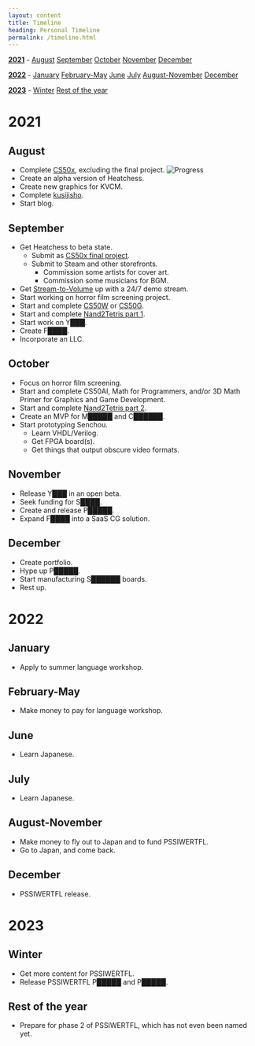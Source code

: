 ```yaml
---
layout: content
title: Timeline
heading: Personal Timeline
permalink: /timeline.html
---
```


[**2021**](#2021) - [August](#august) [September](#september) [October](#october) [November](#november) [December](#december)

[**2022**](#2022) - [January](#january) [February-May](#february-may) [June](#june) [July](#july) [August-November](#august-november) [December](#december-1)

[**2023**](#2023) - [Winter](#winter) [Rest of the year](#rest-of-the-year)

# 2021
## August
 - Complete [CS50x](https://cs50.harvard.edu/x/2021/), excluding the final project. ![Progress](https://progress-bar.dev/66/)
 - Create an alpha version of Heatchess.
 - Create new graphics for KVCM.
 - Complete [kusijisho](kusojisho.moe).
 - Start blog.

## September
 - Get Heatchess to beta state.
   - Submit as [CS50x final project](https://cs50.harvard.edu/x/2021/project/).
   - Submit to Steam and other storefronts.
     - Commission some artists for cover art.
     - Commission some musicians for BGM.
 - Get [Stream-to-Volume](https://github.com/oofdere/stv) up with a 24/7 demo stream.
 - Start working on horror film screening project.
 - Start and complete [CS50W](https://cs50.harvard.edu/web/2020/) or [CS50G](https://cs50.harvard.edu/games/2018/).
 - Start and complete [Nand2Tetris part 1](https://www.coursera.org/learn/build-a-computer).
 - Start work on Y███.
 - Create F████.
 - Incorporate an LLC.

## October
 - Focus on horror film screening.
 - Start and complete CS50AI, Math for Programmers, and/or 3D Math Primer for Graphics and Game Development.
 - Start and complete [Nand2Tetris part 2](https://www.coursera.org/learn/nand2tetris2).
 - Create an MVP for M█████ and C██████.
 - Start prototyping Senchou.
   - Learn VHDL/Verilog.
   - Get FPGA board(s).
   - Get things that output obscure video formats.

## November
 - Release Y███ in an open beta.
 - Seek funding for S████.
 - Create and release P█████.
 - Expand F████ into a SaaS CG solution.

## December
 - Create portfolio.
 - Hype up P█████.
 - Start manufacturing S██████ boards.
 - Rest up.

# 2022
## January
 - Apply to summer language workshop.

## February-May
 - Make money to pay for language workshop.

## June
 - Learn Japanese.

## July
 - Learn Japanese.

## August-November
 - Make money to fly out to Japan and to fund PSSIWERTFL.
 - Go to Japan, and come back.

## December
 - PSSIWERTFL release.

# 2023
## Winter
 - Get more content for PSSIWERTFL.
 - Release PSSIWERTFL P█████ and P█████.

## Rest of the year
 - Prepare for phase 2 of PSSIWERTFL, which has not even been named yet.
